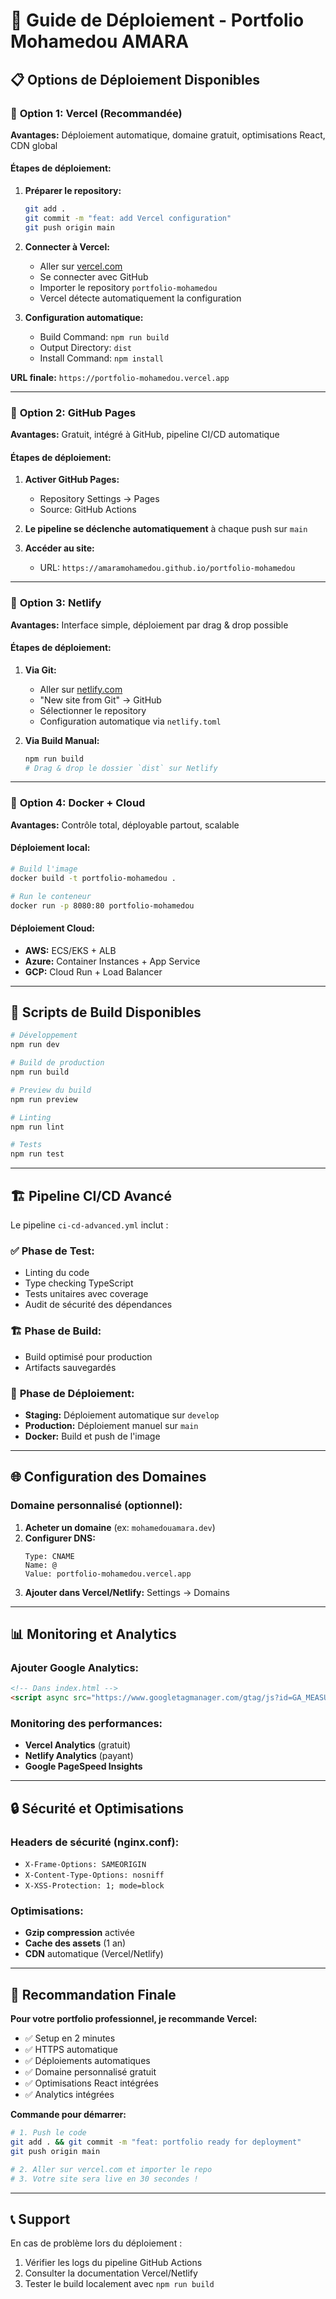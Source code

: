 # 🚀 Guide de Déploiement - Portfolio Mohamedou AMARA

## 📋 Options de Déploiement Disponibles

### 🥇 **Option 1: Vercel (Recommandée)**
**Avantages:** Déploiement automatique, domaine gratuit, optimisations React, CDN global

#### Étapes de déploiement:
1. **Préparer le repository:**
   ```bash
   git add .
   git commit -m "feat: add Vercel configuration"
   git push origin main
   ```

2. **Connecter à Vercel:**
   - Aller sur [vercel.com](https://vercel.com)
   - Se connecter avec GitHub
   - Importer le repository `portfolio-mohamedou`
   - Vercel détecte automatiquement la configuration

3. **Configuration automatique:**
   - Build Command: `npm run build`
   - Output Directory: `dist`
   - Install Command: `npm install`

**URL finale:** `https://portfolio-mohamedou.vercel.app`

---

### 🥈 **Option 2: GitHub Pages**
**Avantages:** Gratuit, intégré à GitHub, pipeline CI/CD automatique

#### Étapes de déploiement:
1. **Activer GitHub Pages:**
   - Repository Settings → Pages
   - Source: GitHub Actions

2. **Le pipeline se déclenche automatiquement** à chaque push sur `main`

3. **Accéder au site:**
   - URL: `https://amaramohamedou.github.io/portfolio-mohamedou`

---

### 🥉 **Option 3: Netlify**
**Avantages:** Interface simple, déploiement par drag & drop possible

#### Étapes de déploiement:
1. **Via Git:**
   - Aller sur [netlify.com](https://netlify.com)
   - "New site from Git" → GitHub
   - Sélectionner le repository
   - Configuration automatique via `netlify.toml`

2. **Via Build Manual:**
   ```bash
   npm run build
   # Drag & drop le dossier `dist` sur Netlify
   ```

---

### 🐳 **Option 4: Docker + Cloud**
**Avantages:** Contrôle total, déployable partout, scalable

#### Déploiement local:
```bash
# Build l'image
docker build -t portfolio-mohamedou .

# Run le conteneur
docker run -p 8080:80 portfolio-mohamedou
```

#### Déploiement Cloud:
- **AWS:** ECS/EKS + ALB
- **Azure:** Container Instances + App Service
- **GCP:** Cloud Run + Load Balancer

---

## 🔧 **Scripts de Build Disponibles**

```bash
# Développement
npm run dev

# Build de production
npm run build

# Preview du build
npm run preview

# Linting
npm run lint

# Tests
npm run test
```

---

## 🏗️ **Pipeline CI/CD Avancé**

Le pipeline `ci-cd-advanced.yml` inclut :

### ✅ **Phase de Test:**
- Linting du code
- Type checking TypeScript
- Tests unitaires avec coverage
- Audit de sécurité des dépendances

### 🏗️ **Phase de Build:**
- Build optimisé pour production
- Artifacts sauvegardés

### 🚀 **Phase de Déploiement:**
- **Staging:** Déploiement automatique sur `develop`
- **Production:** Déploiement manuel sur `main`
- **Docker:** Build et push de l'image

---

## 🌐 **Configuration des Domaines**

### Domaine personnalisé (optionnel):
1. **Acheter un domaine** (ex: `mohamedouamara.dev`)
2. **Configurer DNS:**
   ```
   Type: CNAME
   Name: @
   Value: portfolio-mohamedou.vercel.app
   ```
3. **Ajouter dans Vercel/Netlify:** Settings → Domains

---

## 📊 **Monitoring et Analytics**

### Ajouter Google Analytics:
```html
<!-- Dans index.html -->
<script async src="https://www.googletagmanager.com/gtag/js?id=GA_MEASUREMENT_ID"></script>
```

### Monitoring des performances:
- **Vercel Analytics** (gratuit)
- **Netlify Analytics** (payant)
- **Google PageSpeed Insights**

---

## 🔒 **Sécurité et Optimisations**

### Headers de sécurité (nginx.conf):
- `X-Frame-Options: SAMEORIGIN`
- `X-Content-Type-Options: nosniff`
- `X-XSS-Protection: 1; mode=block`

### Optimisations:
- **Gzip compression** activée
- **Cache des assets** (1 an)
- **CDN** automatique (Vercel/Netlify)

---

## 🎯 **Recommandation Finale**

**Pour votre portfolio professionnel, je recommande Vercel:**
- ✅ Setup en 2 minutes
- ✅ HTTPS automatique
- ✅ Déploiements automatiques
- ✅ Domaine personnalisé gratuit
- ✅ Optimisations React intégrées
- ✅ Analytics intégrées

**Commande pour démarrer:**
```bash
# 1. Push le code
git add . && git commit -m "feat: portfolio ready for deployment"
git push origin main

# 2. Aller sur vercel.com et importer le repo
# 3. Votre site sera live en 30 secondes !
```

---

## 📞 **Support**

En cas de problème lors du déploiement :
1. Vérifier les logs du pipeline GitHub Actions
2. Consulter la documentation Vercel/Netlify
3. Tester le build localement avec `npm run build`
